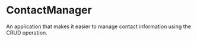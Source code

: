 # ContactManager
An application that makes it easier to manage contact information using the CRUD operation.
